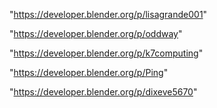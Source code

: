 "https://developer.blender.org/p/lisagrande001"

"https://developer.blender.org/p/oddway"

"https://developer.blender.org/p/k7computing"

"https://developer.blender.org/p/Ping"

"https://developer.blender.org/p/dixeve5670"

